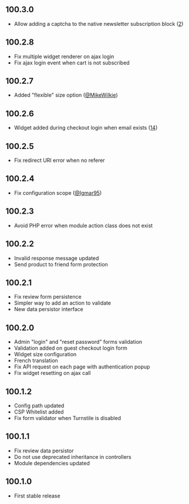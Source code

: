## 100.3.0

- Allow adding a captcha to the native newsletter subscription block ([2](https://github.com/Pixel-Open/magento-cloudflare-turnstile/issues/2))

## 100.2.8

- Fix multiple widget renderer on ajax login
- Fix ajax login event when cart is not subscribed

## 100.2.7

- Added "flexible" size option ([@MikeWilkie](https://github.com/MikeWilkie))

## 100.2.6

- Widget added during checkout login when email exists ([14](https://github.com/Pixel-Open/magento-cloudflare-turnstile/issues/14))

## 100.2.5

- Fix redirect URI error when no referer

## 100.2.4

- Fix configuration scope ([@Igmar95](https://github.com/Igmar95))

## 100.2.3

- Avoid PHP error when module action class does not exist

## 100.2.2

- Invalid response message updated
- Send product to friend form protection

## 100.2.1

- Fix review form persistence
- Simpler way to add an action to validate
- New data persistor interface

## 100.2.0

- Admin "login" and "reset password" forms validation
- Validation added on guest checkout login form
- Widget size configuration
- French translation
- Fix API request on each page with authentication popup
- Fix widget resetting on ajax call

## 100.1.2

- Config path updated
- CSP Whitelist added
- Fix form validator when Turnstile is disabled

## 100.1.1

- Fix review data persistor
- Do not use deprecated inheritance in controllers
- Module dependencies updated

## 100.1.0

- First stable release
